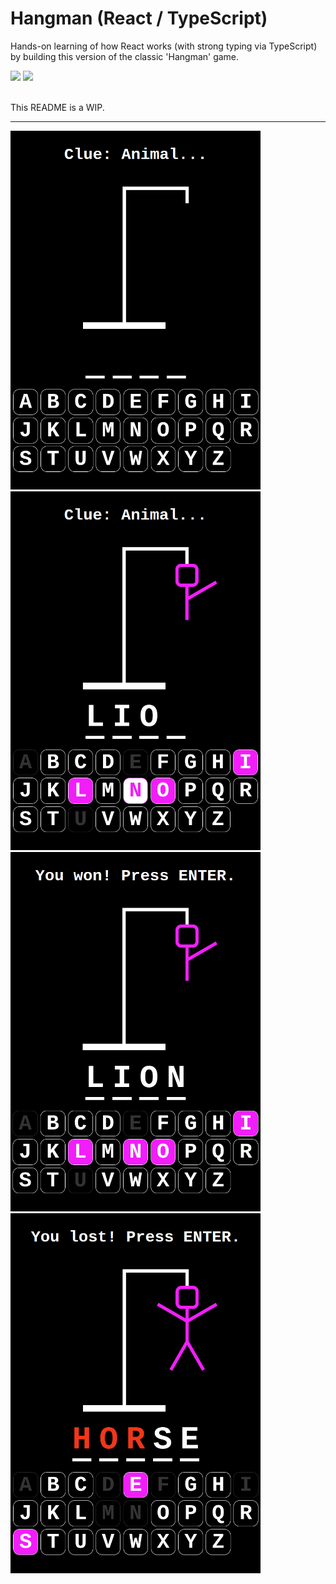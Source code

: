 # Hangman (React / TypeScript)

Hands-on learning of how React works (with strong typing via TypeScript) by building this version of the classic 'Hangman' game.

<div align="left">
  <img src="https://img.shields.io/badge/react-%2320232a.svg?style=for-the-badge&logo=react&logoColor=%2361DAFB"/>
  <img src="https://img.shields.io/badge/TypeScript-007ACC?style=for-the-badge&logo=typescript&logoColor=white"/>  
</div>

<br>

This README is a WIP.

----

<div>
  <img src="public/1-game-start.png" width="400">
  <img src="public/2-game-play.png" width="400">
  <img src="public/3-game-won.png" width="400">
  <img src="public/4-game-lost.png" width="400">
</div>
